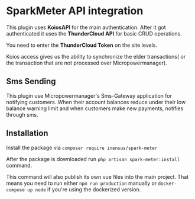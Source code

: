 # SparkMeter API integration

This plugin uses **KoiosAPI** for the main authentication.
After it got authenticated it uses the **ThunderCloud API** for basic CRUD operations.

You need to enter the **ThunderCloud Token** on the site levels.

Koios access gives us the ability to synchronize the elder transactions( or the transaction that are not processed over Micropowermanager).

## Sms Sending

This plugin use Micropowermanager's Sms-Gateway application for notifying customers.
When their account balances reduce under their low balance warning limit and when customers make new payments, notifies through sms.

## Installation

Install the package via `composer require inensus/spark-meter`

After the package is downloaded run `php artisan spark-meter:install` command.

This command will also publish its own
vue files into the main project.
That means you need to run either `npm run production` manually or `docker-compose up node` if you're using the dockerized version.
